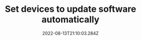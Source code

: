 ---
title: Set devices to update software automatically
date: "2022-08-13T21:10:03.284Z"
description: "This will help limit the amount of time you have to spend manually updating software. With all of the steps up the mountain, automating regular tasks like this help making staying protected less time consuming. 
Install the Windows Configuration Manager console and follow the steps detailed here to set up an auto-update rule: https://docs.microsoft.com/en-us/mem/configmgr/sum/deploy-use/automatically-deploy-software-updates"
position: 1
section: "Computers"
---